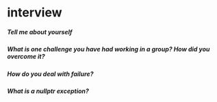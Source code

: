 # interview

##### Tell me about yourself

##### What is one challenge you have had working in a group? How did you overcome it?

##### How do you deal with failure?

##### What is a nullptr exception?
